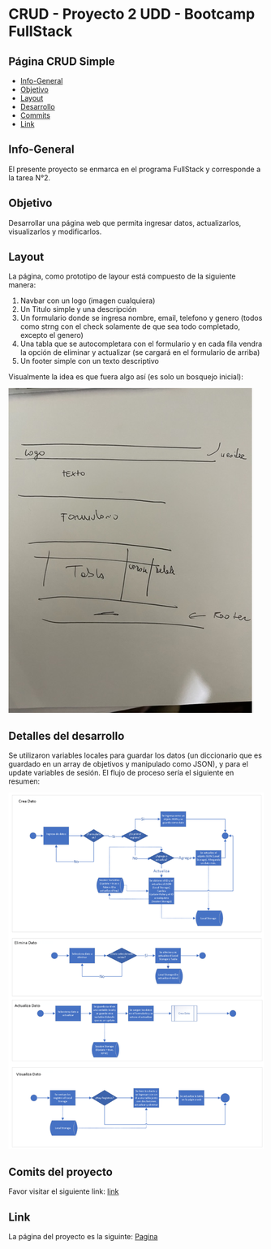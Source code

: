 # CRUD - Proyecto 2 UDD - Bootcamp FullStack
## Página CRUD Simple

* [Info-General](#Info-General)
* [Objetivo](#Objetivo)
* [Layout](#Layout)
* [Desarrollo](#Desarrollo)
* [Commits](#Commits)
* [Link](#Link)

## Info-General

El presente proyecto se enmarca en el programa FullStack y corresponde a la tarea N°2.

## Objetivo

Desarrollar una página web que permita ingresar datos, actualizarlos, visualizarlos y modificarlos.

## Layout

La página, como prototipo de layour está compuesto de la siguiente manera:
1. Navbar con un logo (imagen cualquiera)
2. Un Titulo simple y una descripción
3. Un formulario donde se ingresa nombre, email, telefono y genero (todos como strng con el check solamente de que sea todo completado, excepto el genero)
4. Una tabla que se autocompletara con el formulario y en cada fila vendra la opción de eliminar y actualizar (se cargará en el formulario de arriba)
5. Un footer simple con un texto descriptivo

Visualmente la idea es que fuera algo así (es solo un bosquejo inicial):

![Layour_Feo](./static/img/layout_feo.png)

## Detalles del desarrollo

Se utilizaron variables locales para guardar los datos (un diccionario que es guardado en un array de objetivos y manipulado como JSON), y para el update variables de sesión. El flujo de proceso sería el siguiente en resumen:

![Flujo](./static/img/flow.png)

## Comits del proyecto

Favor visitar el siguiente link: [link](https://github.com/guitarAlgorithman/Projecto-2-CRUD/commits)

## Link
La página del proyecto es la siguinte: [Pagina](https://guitaralgorithman.github.io/Projecto-2-CRUD/)